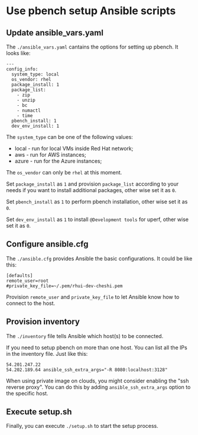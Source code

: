 # Use pbench setup Ansible scripts

## Update ansible_vars.yaml

The `./ansible_vars.yaml` cantains the options for setting up pbench. It looks like:

```
---
config_info:
  system_type: local
  os_vendor: rhel
  package_install: 1
  package_list:
    - zip
    - unzip
    - bc
    - numactl
    - time
  pbench_install: 1
  dev_env_install: 1
```

The `system_type` can be one of the following values:
- local - run for local VMs inside Red Hat network;
- aws   - run for AWS instances;
- azure - run for the Azure instances;

The `os_vendor` can only be `rhel` at this moment.

Set `package_install` as `1` and provision `package_list` according to your needs if you want to install additional packages, other wise set it as `0`.

Set `pbench_install` as `1` to perform pbench installation, other wise set it as `0`.

Set `dev_env_install` as `1` to install `@Development tools` for uperf, other wise set it as `0`.

## Configure ansible.cfg

The `./ansible.cfg` provides Ansible the basic configurations. It could be like this:

```
[defaults]
remote_user=root
#private_key_file=~/.pem/rhui-dev-cheshi.pem
```

Provision `remote_user` and `private_key_file` to let Ansible know how to connect to the host.

## Provision inventory

The `./inventory` file tells Ansible which host(s) to be connected.

If you need to setup pbench on more than one host. You can list all the IPs in the inventory file. Just like this:

```
54.201.247.22
54.202.189.64 ansible_ssh_extra_args="-R 8080:localhost:3128"
```

When using private image on clouds, you might consider enabling the "ssh reverse proxy". You can do this by adding `ansible_ssh_extra_args` option to the specific host.

## Execute setup.sh

Finally, you can execute `./setup.sh` to start the setup process.
